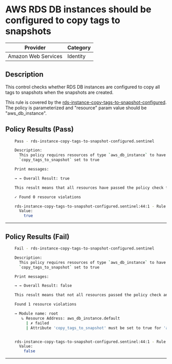 # AWS RDS DB instances should be configured to copy tags to snapshots

| Provider            | Category |
|---------------------|----------|
| Amazon Web Services | Identity |

## Description

This control checks whether RDS DB instances are configured to copy all tags to snapshots when the snapshots are created.

This rule is covered by the [rds-instance-copy-tags-to-snapshot-configured](../../policies/rds-instance-copy-tags-to-snapshot-configured.sentinel).
The policy is parameterized and "resource" param value should be "aws_db_instance".

## Policy Results (Pass)
```bash
    Pass - rds-instance-copy-tags-to-snapshot-configured.sentinel

    Description:
      This policy requires resources of type `aws_db_instance` to have
      `copy_tags_to_snapshot` set to true

    Print messages:

    → → Overall Result: true

    This result means that all resources have passed the policy check for the policy rds-instance-copy-tags-to-snapshot-configured.

    ✓ Found 0 resource violations

    rds-instance-copy-tags-to-snapshot-configured.sentinel:44:1 - Rule "main"
      Value:
        true

```

---

## Policy Results (Fail)
```bash
    Fail - rds-instance-copy-tags-to-snapshot-configured.sentinel

    Description:
      This policy requires resources of type `aws_db_instance` to have
      `copy_tags_to_snapshot` set to true

    Print messages:

    → → Overall Result: false

    This result means that not all resources passed the policy check and the protected behavior is not allowed for the policy rds-instance-copy-tags-to-snapshot-configured.

    Found 1 resource violations

    → Module name: root
       ↳ Resource Address: aws_db_instance.default
         | ✗ failed
         | Attribute 'copy_tags_to_snapshot' must be set to true for 'aws_db_instance' resources. Refer to https://docs.aws.amazon.com/securityhub/latest/userguide/rds-controls.html#rds-17 for more details.


    rds-instance-copy-tags-to-snapshot-configured.sentinel:44:1 - Rule "main"
      Value:
        false

```

---